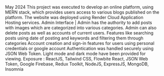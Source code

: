 May 2024
This project was executed to develop an online platform, using MERN stack, which provides users access to various blogs published on the platform. The website was deployed using Render Cloud Application Hosting services.
Admin Interface | Admin has the authority to add posts with images which are categorized into various categories. Admin can also delete posts as well as accounts of current users.
Features like searching posts using date of posting and keywords and filtering them through categories
Account creation and sign-in features for users using personal credentials or google account
Authentication was handled securely using JSON Web Token. Light mode and dark mode have been provided for viewing.
Exposure : ReactJS, Tailwind CSS, Flowbite React, JSON Web Token, Google Firebase, Redux Toolkit, NodeJS, ExpressJS, MongoDB, Insomnia 
